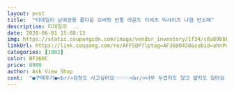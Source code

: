 ```yaml
---
layout: post 
title:  "티데일리 남여공용 폴다운 오버핏 반팔 라운드 티셔츠 빅사이즈 나염 반소매" 
description: 티데일리  ..
date: 2020-06-01 15:08:13 
img: https://static.coupangcdn.com/image/vendor_inventory/1f34/c0a89bbb3a5f36f99ea2b01d457076b3afb70c7a5db3055a46ad38dd069b.jpg 
linkUrl: https://link.coupang.com/re/AFFSDP?lptag=AF3600438&subid=ahnPublicAsk&pageKey=1460855962&itemId=2513440547&vendorItemId=70506453411&traceid=V0-113-eb434e8323c9754b 
categories: [1002] 
color: BF360C 
price: 8900 
author: Ask View Shop 
cont:  "●구매후기●<br/>검정도 사고싶어요♡♡♡♡♡<br/>너무 두껍지도 않고 얇지도 않아요 비침도 없구요<br/>색깔도 쨍 한게 이쁩니다 ㅎㅎ<br/>아직 세탁 해보지는 않았지만 재질은 튼튼한거 같아요.<br/><br/>적당해여<br/>키 163인데 전체적으로 티가 엉덩이 가리고<br/>" 
---
```

